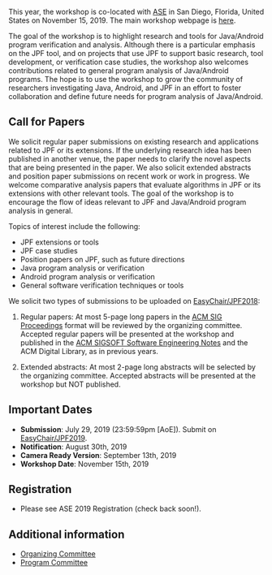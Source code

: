 This year, the workshop is co-located with [ASE](https://2019.ase-conferences.org/.md) in San Diego, Florida, United States on November 15, 2019. The main workshop webpage is [here](https://2019.ase-conferences.org/home/jpf-2019.md).

The goal of the workshop is to highlight research and tools for Java/Android program verification and analysis. Although there is a particular emphasis on the JPF tool, and on projects that use JPF to support basic research, tool development, or verification case studies, the workshop also welcomes contributions related to general program analysis of Java/Android programs. The hope is to use the workshop to grow the community of researchers investigating Java, Android, and JPF in an effort to foster collaboration and define future needs for program analysis of Java/Android.

## Call for Papers

We solicit regular paper submissions on existing research and applications related to JPF or its extensions. If the underlying research idea has been published in another venue, the paper needs to clarify the novel aspects that are being presented in the paper. We also solicit extended abstracts and position paper submissions on recent work or work in progress. We welcome comparative analysis papers that evaluate algorithms in JPF or its extensions with other relevant tools. The goal of the workshop is to encourage the flow of ideas relevant to JPF and Java/Android program analysis in general.

Topics of interest include the following:

  * JPF extensions or tools
  * JPF case studies
  * Position papers on JPF, such as future directions
  * Java program analysis or verification
  * Android program analysis or verification
  * General software verification techniques or tools

We solicit two types of submissions to be uploaded on [EasyChair/JPF2018](https://easychair.org/conferences/?conf=jpf2018.md):

1. Regular papers: At most 5-page long papers in the [ACM SIG Proceedings](http://www.acm.org/publications/proceedings-template.md) format will be reviewed by the organizing committee. Accepted regular papers will be presented at the workshop and published in the [ACM SIGSOFT Software Engineering Notes](https://www.sigsoft.org/sen.md) and the ACM Digital Library, as in previous years.

2. Extended abstracts: At most 2-page long abstracts will be selected by the organizing committee. Accepted abstracts will be presented at the workshop but NOT published.

## Important Dates

  * **Submission**: July 29, 2019 (23:59:59pm [AoE]). Submit on [EasyChair/JPF2019](https://easychair.org/conferences/?conf=jpf2019.md).
  * **Notification**: August 30th, 2019
  * **Camera Ready Version**: September 13th, 2019
  * **Workshop Date**: November 15th, 2019

## Registration
* Please see ASE 2019 Registration (check back soon!).

## Additional information
   * [Organizing Committee](https://2019.ase-conferences.org/committee/jpf-2019-papers-organizing-committee.md)
   * [Program Committee](https://2019.ase-conferences.org/committee/jpf-2019-papers-program-committee.md)

